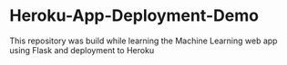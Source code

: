 # Heroku-App-Deployment-Demo
This repository was build while learning the Machine Learning web app using Flask and deployment to Heroku
